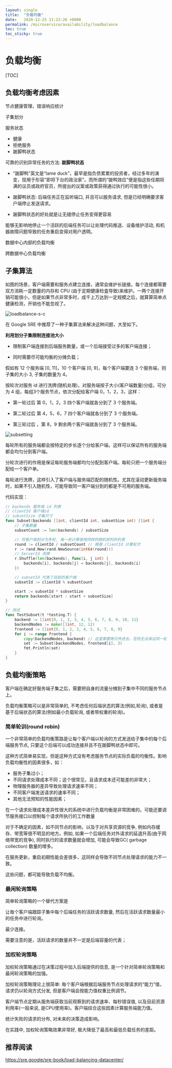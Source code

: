 ```yaml
---
layout: single
title:  "负载均衡"
date:   2020-12-25 11:22:26 +0800
permalink: /microservice/availability/loadbalance
toc: true
toc_sticky: true
---
```


# 负载均衡

[TOC]





## 负载均衡考虑因素

节点健康管理，错误响应统计

子集划分



服务状态

- 健康
- 拒绝服务
- 跛脚鸭状态

可靠的识别异常任务的方法: **跛脚鸭状态**

- “跛脚鸭”英文是“lame duck”，最早是指负债累累的投资者，经过多年的演变，现用于形容“即将下台的政治家”。而所谓的“跛鸭效应”便是指这些任期将满的议员或政府官员，所提出的议案或政策获得通过执行的可能性很小。

- 跛脚鸭状态: 后端任务正在监听端口, 并且可以服务请求, 但是已经明确要求客户端停止发送请求。

- 跛脚鸭状态的好处就是让无缝停止任务变得更容易

能够无影响地停止一个活跃的后端任务可以让处理代码推送、设备维护活动, 和机器故障问题导致的任务重启变得对用户透明。



数据中心内部的负载均衡

跨数据中心负载均衡

## 子集算法

如图的场景，客户端需要和服务点建立连接，通常会维护长链接。每个连接都需要双方消耗一定数量的内存和 CPU (由于定期健康检査导致)来维护。一两个连接开销可能很小，但是如果节点非常多时，成千上万达到一定规模之后，就算算简单点健康检测，开销也不能忽视了。

![loadbalance-s-c](06-10-img/loadbalance-s-c.jpg)

在 Google SRE 中推荐了一种子集算法来解决这种问题，大至如下。

**利用划分子集限制连接池大小**

- 限制客户端连接到后端服务数量，或一个后端接受过多的客户端连接；

- 同时需要尽可能均衡的分摊负载；

假如有 12 个服务端 [0, 11]，10 个客户端 [0, 9]，每个客户端要连 3 个服务端，则子集的大小 3, 子集的数量为 4。

按轮次对服务 id 进行洗牌(随机处理)，对服务端按子大小(客户端数量)分组，可分为 4 组，每组3个服务节点，依次分配给客户端 0，1，2，3，这样：

- 第一轮过后 第 0，1，2，3 四个客户端就各分到了 3 个服务端。

- 第二轮过后 第 4，5，6，7 四个客户端就各分到了 3 个服务端。

- 第三轮过后 ，第 8，9 剩余两个客户端就各分到了 3 个服务端。

![subsetting](06-10-img/subsetting.jpg)

每轮所有的服务端都会按特定的步长逐个分给客户端，这样可以保证所有的服务端都会均匀分到客户端。

分轮次进行的作用是保证每轮服务端都均匀分配到客户端。每轮只把一个服务端分配给一个客户单。

每轮进行洗牌，这样引入了客户端与服务端匹配的随机性。尤其在滚动更新服务端时，如果不引入随机性，可能导致同一客户端分到的都是不可用的服务端。

代码实现：

```go
// backends 服务端 id 列表
// clientId 客户端id
// subsetSize 子集尺寸
func Subset(backends []int, clientId int, subsetSize int) []int {
	// 子集数量
	subsetCount := len(backends) / subsetSize

	// 将客户端划分为多轮, 每一轮计算使用同样的随机排列的列表
	round := clientId / subsetCount // 根据 clientId 计算轮次
	r := rand.New(rand.NewSource(int64(round)))
	// ServerId 洗牌
	r.Shuffle(len(backends), func(i, j int) {
		backends[i], backends[j] = backends[j], backends[i]
	})

	// subsetId 代表了目前的客户端
	subsetId := clientId % subsetCount

	start := subsetId * subsetSize
	return backends[start : start + subsetSize]
}

// 测试
func TestSubset(t *testing.T) {
	backend := []int{0, 1, 2, 3, 4, 5, 6, 7, 8, 9, 10, 11}
	backendNodes := make([]int, 12, 12)
	frontend := []int{0, 1, 2, 3, 4, 5, 6, 7, 8, 9}
	for i := range frontend {
		copy(backendNodes, backend) // 这里需要拷贝传进去，否则无法保证同一轮次的server 序列一致
		set := Subset(backendNodes, frontend[i], 3)
		fmt.Println(set)
	}
}
```



## 负载均衡策略

客户端在确定好服务端子集之后，需要把自身的流量分摊到子集中不同的服务节点上。

负载均衡策略可以是非常简单的, 不考虑任何后端状态的算法(例如,轮询), 或者是基于后端状态的算法(例如最小负载轮询, 或者带权重的轮询)。



### 简单轮训(round robin)

一个非常简单的负载均衡策路是让每个客户端以轮询的方式发送给子集中的每个后端服务节点, 只要这个后端可以成功连接并且不在跛脚鸭状态中即可。

这种方式简单易实现，但是这种方式没有考虑服务节点的实际负载的均衡性。影响负载均衡性的因素很多，如：

- 服务子集过小；
- 不同请求处理成本不同；这个很常见，且请求成本还可能差的非常大；
- 物理服务器的差异导致处理请求速率不同；
- 不同客户端发送请求的速率不同；
- 其他无法预知的性能因素；



在一个请求处理成本差异性很大的系统中进行负载均衡是非常困难的。可能还要调节服务接口以控制每个请求所执行的工作数量

对于不确定的因素，如不同节点的影响，以及于对共享资源的竞争, 例如内存缓存、带宽等很不明显的地方。例如, 如果一个后端任务对外请求的延退升高(由于网络带宽的竞争), 同时执行的请求数量就会增加, 可能会导致GC( garbage collection) 数量的增多。

在服务更新，重启初期性能会差很多，这同样会导致不同节点处理请求的能力不一致。

这些问题，都可能导致负载不均衡。

### 最闲轮询策略

简单轮询策略的一个替代方案是

让毎个客户端跟踪子集中每个后端任务的活跃请求数量, 然后在活跃请求数量最小的任务中进行轮询。

最少连接。



需要注意的是，活跃请求的数量并不一定是后端容量的代表；



### 加权轮询策略

加权轮询策略通过在决策过程中加入后端提供的信息, 是一个针对简单轮询策略和最闲轮询策略的加强。

加权轮询策略理论上很简单: 毎个客户端根据后端服务节点处理请求的“能力”值，请求仍以轮询方式分发, 但是客户端会按能力值权重比例调节。

客户端节点定期从服务端获取当前观察到的请求速率、每秒错误值, 以及目前资源利用率(一般来说, 是CPU使用率)。客户端综合这些因素计算服务端能力值。

统计失败的请求的分布, 对未来的决策造成影响。

在实践中, 加权轮询策略效果非常好, 极大降低了最高和最低负载任务的差距。





## 推荐阅读

https://sre.google/sre-book/load-balancing-datacenter/










